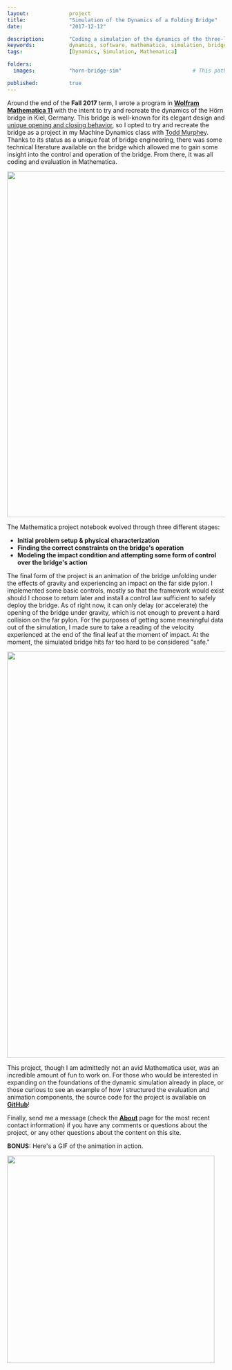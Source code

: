 ```yaml
---
layout:             project
title:              "Simulation of the Dynamics of a Folding Bridge"
date:               "2017-12-12"

description:        "Coding a simulation of the dynamics of the three-leaf, folding Hörn bridge in Kiel, Germany."
keywords:           dynamics, software, mathematica, simulation, bridge dynamics, euler-lagrange
tags:               [Dynamics, Simulation, Mathematica]

folders:
  images:           "horn-bridge-sim"                       # This path is project-dependent; don't forget to change it!

published:          true
---
```


Around the end of the **Fall 2017** term, I wrote a program in **[Wolfram Mathematica 11](https://www.wolfram.com/mathematica/)** with the intent to try and recreate the dynamics of the Hörn bridge in Kiel, Germany. This bridge is well-known for its elegant design and [unique opening and closing behavior](https://www.youtube.com/watch?v=E5BF3Lvmi_8), so I opted to try and recreate the bridge as a project in my Machine Dynamics class with [Todd Murphey](https://nxr.northwestern.edu/people/todd-murphey). Thanks to its status as a unique feat of bridge engineering, there was some technical literature available on the bridge which allowed me to gain some insight into the control and operation of the bridge. From there, it was all coding and evaluation in Mathematica.

<div class="project-image">
    <img src="{{ site.url }}/{{ site.project_assets }}/{{ page.folders.images }}/deploy.png" style="width:800px">
</div>

The Mathematica project notebook evolved through three different stages:

* **Initial problem setup & physical characterization**
* **Finding the correct constraints on the bridge's operation**
* **Modeling the impact condition and attempting some form of control over the bridge's action**

The final form of the project is an animation of the bridge unfolding under the effects of gravity and experiencing an impact on the far side pylon. I implemented some basic controls, mostly so that the framework would exist should I choose to return later and install a control law sufficient to safely deploy the bridge. As of right now, it can only delay (or accelerate) the opening of the bridge under gravity, which is not enough to prevent a hard collision on the far pylon. For the purposes of getting some meaningful data out of the simulation, I made sure to take a reading of the velocity experienced at the end of the final leaf at the moment of impact. At the moment, the simulated bridge hits far too hard to be considered "safe."

<div class="project-image">
    <img src="{{ site.url }}/{{ site.project_assets }}/{{ page.folders.images }}/results.png" style="width:940px">
</div>

This project, though I am admittedly not an avid Mathematica user, was an incredible amount of fun to work on. For those who would be interested in expanding on the foundations of the dynamic simulation already in place, or those curious to see an example of how I structured the evaluation and animation components, the source code for the project is available on **[GitHub](https://github.com/spieswl/horn-bridge-dynamics_sim)**!

Finally, send me a message (check the **[About]({{site.url}}/about)** page for the most recent contact information) if you have any comments or questions about the project, or any other questions about the content on this site.

**BONUS:** Here's a GIF of the animation in action.

<div class="project-image">
    <img src="{{ site.url }}/{{ site.project_assets }}/{{ page.folders.images }}/animation.gif" style="width:480px">
</div>



